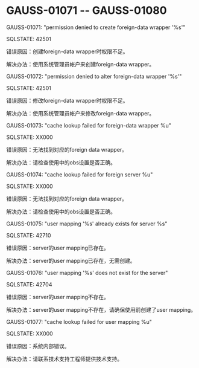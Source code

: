 # GAUSS-01071 -- GAUSS-01080<a name="ZH-CN_TOPIC_0302073593"></a>

GAUSS-01071: "permission denied to create foreign-data wrapper '%s'"

SQLSTATE: 42501

错误原因：创建foreign-data wrapper时权限不足。

解决办法：使用系统管理员帐户来创建foreign-data wrapper。

GAUSS-01072: "permission denied to alter foreign-data wrapper '%s'"

SQLSTATE: 42501

错误原因：修改foreign-data wrapper时权限不足。

解决办法：使用系统管理员帐户来修改foreign-data wrapper。

GAUSS-01073: "cache lookup failed for foreign-data wrapper %u"

SQLSTATE: XX000

错误原因：无法找到对应的foreign data wrapper。

解决办法：请检查使用中的obs设置是否正确。

GAUSS-01074: "cache lookup failed for foreign server %u"

SQLSTATE: XX000

错误原因：无法找到对应的foreign data wrapper。

解决办法：请检查使用中的obs设置是否正确。

GAUSS-01075: "user mapping '%s' already exists for server %s"

SQLSTATE: 42710

错误原因：server的user mapping已存在。

解决办法：server的user mapping已存在，无需创建。

GAUSS-01076: "user mapping '%s' does not exist for the server"

SQLSTATE: 42704

错误原因：server的user mapping不存在。

解决办法：server的user mapping不存在，请确保使用前创建了user mapping。

GAUSS-01077: "cache lookup failed for user mapping %u"

SQLSTATE: XX000

错误原因：系统内部错误。

解决办法：请联系技术支持工程师提供技术支持。


